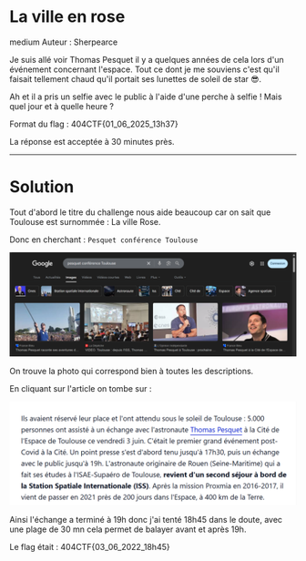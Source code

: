 # La ville en rose
medium
Auteur : Sherpearce

Je suis allé voir Thomas Pesquet il y a quelques années de cela lors d'un événement concernant l'espace. Tout ce dont je me souviens c'est qu'il faisait tellement chaud qu'il portait ses lunettes de soleil de star 😎.

Ah et il a pris un selfie avec le public à l'aide d'une perche à selfie ! Mais quel jour et à quelle heure ?

Format du flag : 404CTF{01_06_2025_13h37}

La réponse est acceptée à 30 minutes près.

---
# Solution
Tout d'abord le titre du challenge nous aide beaucoup car on sait que Toulouse est surnommée : La ville Rose. 

Donc en cherchant : `Pesquet conférence Toulouse`

![alt text](recherche.png)

On trouve la photo qui correspond bien à toutes les descriptions. 

En cliquant sur l'article on tombe sur : 

![alt text](article.png)

Ainsi l'échange a terminé à 19h donc j'ai tenté 18h45 dans le doute, avec une plage de 30 mn cela permet de balayer avant et après 19h. 

Le flag était : 404CTF{03_06_2022_18h45}